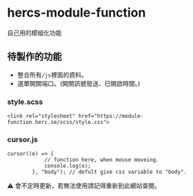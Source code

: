 # hercs-module-function
自己用的模組化功能

## 待製作的功能
- 整合所有``/js``裡面的資料。
- 選單開關端口。(開關訊號發送、已開啟時間。)

### style.scss

```
<link rel="stylesheet" href="https://module-function.herc.se/scss/style.css">
```

### cursor.js

```
cursor((e) => {
            // function here, when mouse moveing.
            console.log(e);
        }, "body"); // defult give css variable to "body".
```



⚠ 會不定時更新，若無法使用請記得重新到此網站查閱。
